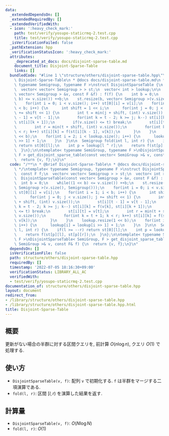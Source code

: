 ```yaml
---
data:
  _extendedDependsOn: []
  _extendedRequiredBy: []
  _extendedVerifiedWith:
  - icon: ':heavy_check_mark:'
    path: test/verify/yosupo-staticrmq-2.test.cpp
    title: test/verify/yosupo-staticrmq-2.test.cpp
  _isVerificationFailed: false
  _pathExtension: hpp
  _verificationStatusIcon: ':heavy_check_mark:'
  attributes:
    _deprecated_at_docs: docs/disjoint-sparse-table.md
    document_title: Disjoint-Sparse-Table
    links: []
  bundledCode: "#line 1 \"structure/others/disjoint-sparse-table.hpp\"\n/**\n * @brief\
    \ Disjoint-Sparse-Table\n * @docs docs/disjoint-sparse-table.md\n */\ntemplate<\
    \ typename Semigroup, typename F >\nstruct DisjointSparseTable {\n  const F f;\n\
    \  vector< vector< Semigroup > > st;\n  vector< int > lookup;\n\n  DisjointSparseTable(const\
    \ vector< Semigroup > &v, const F &f) : f(f) {\n    int b = 0;\n    while((1 <<\
    \ b) <= v.size()) ++b;\n    st.resize(b, vector< Semigroup >(v.size(), Semigroup()));\n\
    \    for(int i = 0; i < v.size(); i++) st[0][i] = v[i];\n    for(int i = 1; i\
    \ < b; i++) {\n      int shift = 1 << i;\n      for(int j = 0; j < v.size(); j\
    \ += shift << 1) {\n        int t = min(j + shift, (int) v.size());\n        st[i][t\
    \ - 1] = v[t - 1];\n        for(int k = t - 2; k >= j; k--) st[i][k] = f(v[k],\
    \ st[i][k + 1]);\n        if(v.size() <= t) break;\n        st[i][t] = v[t];\n\
    \        int r = min(t + shift, (int) v.size());\n        for(int k = t + 1; k\
    \ < r; k++) st[i][k] = f(st[i][k - 1], v[k]);\n      }\n    }\n    lookup.resize(1\
    \ << b);\n    for(int i = 2; i < lookup.size(); i++) {\n      lookup[i] = lookup[i\
    \ >> 1] + 1;\n    }\n  }\n\n  Semigroup fold(int l, int r) {\n    if(l >= --r)\
    \ return st[0][l];\n    int p = lookup[l ^ r];\n    return f(st[p][l], st[p][r]);\n\
    \  }\n};\n\ntemplate< typename SemiGroup, typename F >\nDisjointSparseTable< SemiGroup,\
    \ F > get_disjoint_sparse_table(const vector< SemiGroup >& v, const F& f) {\n\
    \  return {v, f};\n}\n"
  code: "/**\n * @brief Disjoint-Sparse-Table\n * @docs docs/disjoint-sparse-table.md\n\
    \ */\ntemplate< typename Semigroup, typename F >\nstruct DisjointSparseTable {\n\
    \  const F f;\n  vector< vector< Semigroup > > st;\n  vector< int > lookup;\n\n\
    \  DisjointSparseTable(const vector< Semigroup > &v, const F &f) : f(f) {\n  \
    \  int b = 0;\n    while((1 << b) <= v.size()) ++b;\n    st.resize(b, vector<\
    \ Semigroup >(v.size(), Semigroup()));\n    for(int i = 0; i < v.size(); i++)\
    \ st[0][i] = v[i];\n    for(int i = 1; i < b; i++) {\n      int shift = 1 << i;\n\
    \      for(int j = 0; j < v.size(); j += shift << 1) {\n        int t = min(j\
    \ + shift, (int) v.size());\n        st[i][t - 1] = v[t - 1];\n        for(int\
    \ k = t - 2; k >= j; k--) st[i][k] = f(v[k], st[i][k + 1]);\n        if(v.size()\
    \ <= t) break;\n        st[i][t] = v[t];\n        int r = min(t + shift, (int)\
    \ v.size());\n        for(int k = t + 1; k < r; k++) st[i][k] = f(st[i][k - 1],\
    \ v[k]);\n      }\n    }\n    lookup.resize(1 << b);\n    for(int i = 2; i < lookup.size();\
    \ i++) {\n      lookup[i] = lookup[i >> 1] + 1;\n    }\n  }\n\n  Semigroup fold(int\
    \ l, int r) {\n    if(l >= --r) return st[0][l];\n    int p = lookup[l ^ r];\n\
    \    return f(st[p][l], st[p][r]);\n  }\n};\n\ntemplate< typename SemiGroup, typename\
    \ F >\nDisjointSparseTable< SemiGroup, F > get_disjoint_sparse_table(const vector<\
    \ SemiGroup >& v, const F& f) {\n  return {v, f};\n}\n"
  dependsOn: []
  isVerificationFile: false
  path: structure/others/disjoint-sparse-table.hpp
  requiredBy: []
  timestamp: '2022-07-05 18:16:30+09:00'
  verificationStatus: LIBRARY_ALL_AC
  verifiedWith:
  - test/verify/yosupo-staticrmq-2.test.cpp
documentation_of: structure/others/disjoint-sparse-table.hpp
layout: document
redirect_from:
- /library/structure/others/disjoint-sparse-table.hpp
- /library/structure/others/disjoint-sparse-table.hpp.html
title: Disjoint-Sparse-Table
---
```

## 概要

更新がない場合の半群に対する区間クエリを, 前計算 $O(n \log n)$, クエリ $O(1)$ で処理する.

## 使い方

* `DisjointSparseTable(v, f)`: 配列 `v` で初期化する. `f` は半群をマージする二項演算である.
* `fold(l, r)`: 区間 $[l, r)$ を演算した結果を返す.

## 計算量

* `DisjointSparseTable(v, f)`: $O(N \log N)$
* `fold(l, r)`: $O(1)$
